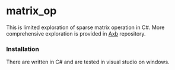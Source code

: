 # matrix_op

This is limited exploration of sparse matrix operation in C#. More comprehensive exploration is provided in [Axb](https://github.com/leila68/Axb) repository.<br>


### Installation

There are written in C# and are tested in visual studio on windows.

